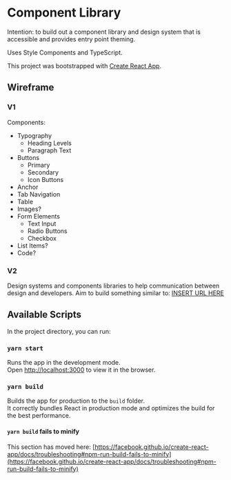 # Component Library

Intention: to build out a component library and design system that is accessible and provides entry point theming.

Uses Style Components and TypeScript.

This project was bootstrapped with [Create React App](https://github.com/facebook/create-react-app).

## Wireframe

### V1

Components:

- Typography
  - Heading Levels
  - Paragraph Text
- Buttons
  - Primary
  - Secondary
  - Icon Buttons
- Anchor
- Tab Navigation
- Table
- Images?
- Form Elements
  - Text Input
  - Radio Buttons
  - Checkbox
- List Items?
- Code?

### V2

Design systems and components libraries to help communication between design and developers. Aim to build something similar to: [INSERT URL HERE]()

## Available Scripts

In the project directory, you can run:

### `yarn start`

Runs the app in the development mode.\
Open [http://localhost:3000](http://localhost:3000) to view it in the browser.

### `yarn build`

Builds the app for production to the `build` folder.\
It correctly bundles React in production mode and optimizes the build for the best performance.

#### `yarn build` fails to minify

This section has moved here: [https://facebook.github.io/create-react-app/docs/troubleshooting#npm-run-build-fails-to-minify](https://facebook.github.io/create-react-app/docs/troubleshooting#npm-run-build-fails-to-minify)
